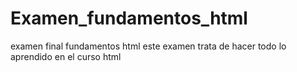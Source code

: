 # Examen_fundamentos_html
examen final fundamentos html
este examen trata de hacer todo lo aprendido en el curso html

